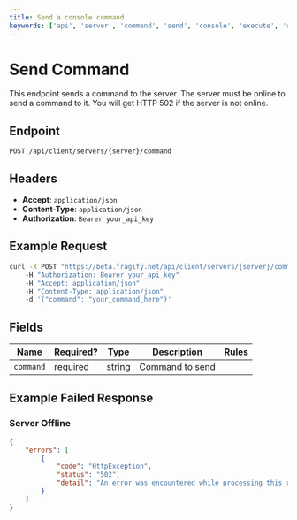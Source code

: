 ```yaml
---
title: Send a console command
keywords: ['api', 'server', 'command', 'send', 'console', 'execute', 'run', 'console command']
---
```


# Send Command

This endpoint sends a command to the server. The server must be online to send a command to it. You will get HTTP 502 if the server is not online.

## Endpoint

`POST /api/client/servers/{server}/command`

## Headers

- **Accept**: `application/json`
- **Content-Type**: `application/json`
- **Authorization**: `Bearer your_api_key`

## Example Request

```bash
curl -X POST "https://beta.fragify.net/api/client/servers/{server}/command"
    -H "Authorization: Bearer your_api_key"
    -H "Accept: application/json"
    -H "Content-Type: application/json"
    -d '{"command": "your_command_here"}'
```

## Fields

| Name     | Required? | Type   | Description      | Rules |
|----------|-----------|--------|------------------|-------|
| `command`| required  | string | Command to send  |       |

## Example Failed Response

### Server Offline

```json
{
    "errors": [
        {
            "code": "HttpException",
            "status": "502",
            "detail": "An error was encountered while processing this request."
        }
    ]
}
```

